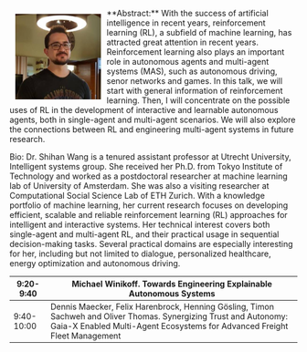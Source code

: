 <img src="assets/images/me.jpg" alt="Stephen Cranefield" style="max-width: 150px; float: left; margin-left: 10px; margin-right: 10px;">

<p style="margin-top: -10px;"> **Abstract:** With the success of artificial intelligence in recent years, reinforcement learning (RL), a subfield of machine learning, has attracted great attention in recent years. Reinforcement learning also plays an important role in autonomous agents and multi-agent systems (MAS), such as autonomous driving, senor networks and games. In this talk, we will start with general information of reinforcement learning. Then, I will concentrate on the possible uses of RL in the development of interactive and learnable autonomous agents, both in single-agent and multi-agent scenarios. We will also explore the connections between RL and engineering multi-agent systems in future research.

Bio: Dr. Shihan Wang is a tenured assistant professor at Utrecht University, Intelligent systems group. She received her Ph.D. from Tokyo Institute of Technology and worked as a postdoctoral researcher at machine learning lab of University of Amsterdam. She was also a visiting researcher at Computational Social Science Lab of ETH Zurich. With a knowledge portfolio of machine learning, her current research focuses on developing efficient, scalable and reliable reinforcement learning (RL) approaches for intelligent and interactive systems. Her technical interest covers both single-agent and multi-agent RL, and their practical usage in sequential decision-making tasks. Several practical domains are especially interesting for her, including but not limited to dialogue, personalized healthcare, energy optimization and autonomous driving.


<table>
<thead>
  <tr>
    <th>9:20-9:40</th>
    <th>Michael Winikoff. Towards Engineering Explainable Autonomous Systems</th>
  </tr>
</thead>
<tbody>
  <tr>
    <td>9:40-10:00</td>
    <td>Dennis Maecker, Felix Harenbrock, Henning Gösling, Timon Sachweh and Oliver Thomas. Synergizing Trust and Autonomy: Gaia-X Enabled Multi-Agent Ecosystems for Advanced Freight Fleet Management</td>
  </tr>
</tbody>
</table>

